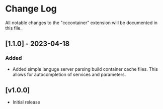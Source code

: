 # Change Log

All notable changes to the "cccontainer" extension will be documented in this file.

## [1.1.0] - 2023-04-18

### Added

- Added simple languge server parsing build container cache files. 
  This allows for autocompletion of services and parameters.

## [v1.0.0]

- Initial release